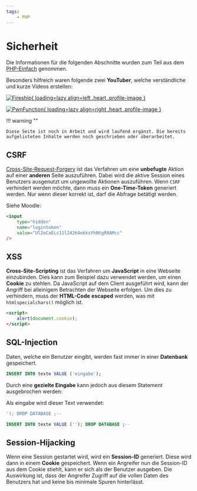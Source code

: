 ```yaml
---
tags:
    - PHP
---
```


# Sicherheit

Die Informationen für die folgenden Abschnitte wurden zum Teil aus dem [PHP-Einfach](https://www.php-einfach.de/experte/php-sicherheit) genommen.

Besonders hilfreich waren folgende zwei **YouTuber**, welche verständliche und kurze Videos erstellen:

[![Fireship](https://yt3.ggpht.com/ytc/AMLnZu80d66aj0mK3KEyMfpdGFyrVWdV5tfezE17IwRkhw=s48-c-k-c0x00ffffff-no-rj "Fireship"){ loading=lazy align=left .heart .profile-image }](https://www.youtube.com/c/Fireship)

[![PwnFunction](https://yt3.ggpht.com/ytc/AMLnZu8WJ3HyOFrxG6g7l8ebmKd2xjxLC-IShLdCcJj7Ew=s48-c-k-c0x00ffffff-no-rj "PwnFunction"){ loading=lazy align=right .heart .profile-image }](https://www.youtube.com/c/PwnFunction)

!!! warning ""

    Diese Seite ist noch in Arbeit und wird laufend ergänzt. Die bereits aufgelisteten Inhalte werden noch geschrieben oder überarbeitet.

## CSRF

[Cross-Site-Request-Forgery](https://owasp.org/www-community/attacks/csrf) ist das Verfahren um eine **unbefugte** Aktion auf einer **anderen** Seite auszuführen. Dabei wird die aktive Session eines Benutzers ausgenutzt um ungewollte Aktionen auszuführen. Wenn `CSRF` verhindert werden möchte, dann muss ein **One-Time-Token** generiert werden. Nur wenn dieser korrekt ist, darf die Abfrage betätigt werden.

Siehe Moodle:

```html
<input
	type="hidden"
	name="logintoken"
	value="Ul2oCaELs11l24264ekksYhNtgR9AMcc"
/>
```

## XSS

**Cross-Site-Scripting** ist das Verfahren um **JavaScript** in eine Webseite einzubinden. Dies kann zum Beispiel dazu verwendet werden, um einen **Cookie** zu stehlen. Da JavaScript auf dem Client ausgeführt wird, kann der Angriff bei alleinigem Betrachten der Webseite erfolgen. Um dies zu verhindern, muss der **HTML-Code** **escaped** werden, was mit `htmlspecialchars()` möglich ist.

```html
<script>
	alert(document.cookie);
</script>
```

## SQL-Injection

Daten, welche ein Benutzer eingibt, werden fast immer in einer **Datenbank** gespeichert.

```sql title="Normales SQL-Statement"
INSERT INTO texte VALUE ('eingabe');
```

Durch eine **gezielte Eingabe** kann jedoch aus diesem Statement ausgebrochen werden:

Als eingabe wird dieser Text verwendet:

```sql title="Gefährliche Eingabe"
'); DROP DATABASE ;--
```

```sql title="Ausgeführte Ausgabe"
INSERT INTO texte VALUE (''); DROP DATABASE ;--
```

## Session-Hijacking

Wenn eine Session gestartet wird, wird ein **Session-ID** generiert. Diese wird dann in einem **Cookie** gespeichert. Wenn ein Angreifer nun die Session-ID aus dem Cookie stiehlt, kann er sich als der Benutzer ausgeben. Die Auswirkung ist, dass der Angreifer Zugriff auf die vollen Daten des Benutzers hat und keine bis minimale Spuren hinterlässt.

